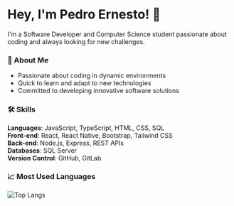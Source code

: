 # Hey, I'm Pedro Ernesto! 👋

I'm a Software Developer and Computer Science student passionate about coding and always looking for new challenges. 

### 🚀 About Me
- Passionate about coding in dynamic environments
- Quick to learn and adapt to new technologies
- Committed to developing innovative software solutions

### 🛠️ Skills

**Languages**: JavaScript, TypeScript, HTML, CSS, SQL  
**Front-end**: React, React Native, Bootstrap, Tailwind CSS  
**Back-end**: Node.js, Express, REST APIs  
**Databases**: SQL Server  
**Version Control**: GitHub, GitLab  

### 📈 Most Used Languages
![Top Langs](https://github-readme-stats.vercel.app/api/top-langs/?username=pedroefernandes&layout=compact&theme=radical)

